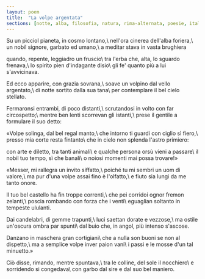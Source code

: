 ```yaml
---
layout: poem
title:  "La volpe argentata"
sections: [notte, alba, filosofia, natura, rima-alternata, poesie, italiano]
---
```


Su un picciol pianeta, in cosmo lontano,\\
nell'ora cinerea dell'alba foriera,\\
un nobil signore, garbato ed umano,\\
a meditar stava in vasta brughiera

quando, repente, leggiadro un fruscio\\
tra l'erba che, alta, lo sguardo frenava,\\
lo spirito pien d'indagante disio\\
gli fe' quanto più a lui s'avvicinava.

Ed ecco apparire, con grazia sovrana,\\
soave un volpino dal vello argentato,\\
di notte sortito dalla sua tana\\
per contemplare il bel cielo stellato.

Fermaronsi entrambi, di poco distanti,\\
scrutandosi in volto con far circospetto;\\
mentre ben lenti scorrevan gli istanti,\\
prese il gentile a formulare il suo detto:

«Volpe solinga, dal bel regal manto,\\
che intorno ti guardi con ciglio sì fiero,\\
presso mia corte resta fintanto\\
che in cielo non splenda l'astro primiero:

con arte e diletto, tra tanti animali\\
e qualche persona orsù vieni a passare\\
il nobil tuo tempo, sì che banali\\
o noiosi momenti mai possa trovare!»

«Messer, mi rallegra un invito siffatto,\\
poiché tu mi sembri un uom di valore,\\
ma pur d'una volpe assai fino è l'olfatto,\\
e fiuto sia lungi da me tanto onore.

Il tuo bel castello ha fin troppe correnti,\\
che pei corridoi ognor fremon zelanti,\\
poscia rombando con forza che i venti\\
eguaglian soltanto in tempeste ululanti.

Dai candelabri, di gemme trapunti,\\
luci saettan dorate e vezzose,\\
ma ostile un'oscura ombra par spunti\\
dal buio che, in angol, più intenso s'ascose.

Danzano in maschera gran cortigiani\\
che a nulla son buoni se non al dispetto,\\
ma a semplice volpe inver paion vani\\
i passi e le mosse d'un tal minuetto.»

Ciò disse, rimando, mentre spuntava,\\
tra le colline, del sole il nocchiero\\
e sorridendo si congedava\\
con garbo dal sire e dal suo bel maniero.
